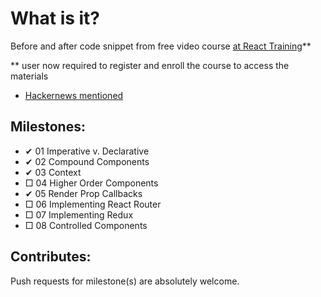 # What is it?

Before and after code snippet from free video course [at React Training](https://courses.reacttraining.com/courses/advanced-react/lectures/3058832)**

** user now required to register and enroll the course to access the materials

* [Hackernews mentioned](https://news.ycombinator.com/item?id=15751850)

## Milestones:

* ✔ 01 Imperative v. Declarative
* ✔ 02 Compound Components
* ✔ 03 Context
* □ 04 Higher Order Components
* ✔ 05 Render Prop Callbacks
* □ 06 Implementing React Router
* □ 07 Implementing Redux
* □ 08 Controlled Components

## Contributes:

Push requests for milestone(s) are absolutely welcome.